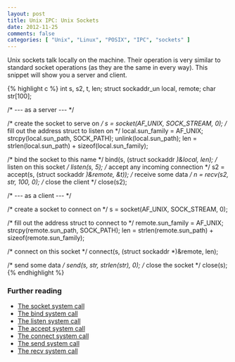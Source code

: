 ```yaml
---
layout: post
title: Unix IPC: Unix Sockets
date: 2012-11-25
comments: false
categories: [ "Unix", "Linux", "POSIX", "IPC", "sockets" ]
---
```


Unix sockets talk locally on the machine. Their operation is very similar to standard socket operations (as they are the same in every way). This snippet will show you a server and client.

{% highlight c %}
int s, s2, t, len;
struct sockaddr_un local, remote;
char str[100];

/* --- as a server --- */

/* create the socket to serve on */
s = socket(AF_UNIX, SOCK_STREAM, 0);
/* fill out the address struct to listen on */
local.sun_family = AF_UNIX;
strcpy(local.sun_path, SOCK_PATH);
unlink(local.sun_path);
len = strlen(local.sun_path) + sizeof(local.sun_family);

/* bind the socket to this name */
bind(s, (struct sockaddr *)&local, len);
/* listen on this socket */
listen(s, 5);
/* accept any incoming connection */
s2 = accept(s, (struct sockaddr *)&remote, &t));
/* receive some data */
n = recv(s2, str, 100, 0);
/* close the client */
close(s2);


/* --- as a client --- */

/* create a socket to connect on */
s = socket(AF_UNIX, SOCK_STREAM, 0);

/* fill out the address struct to connect to */
remote.sun_family = AF_UNIX;
strcpy(remote.sun_path, SOCK_PATH);
len = strlen(remote.sun_path) + sizeof(remote.sun_family);

/* connect on this socket */
connect(s, (struct sockaddr *)&remote, len);

/* send some data */
send(s, str, strlen(str), 0);
/* close the socket */
close(s);
{% endhighlight %}

### Further reading
* [The socket system call](http://unixhelp.ed.ac.uk/CGI/man-cgi?socket)
* [The bind system call](http://unixhelp.ed.ac.uk/CGI/man-cgi?bind+2)
* [The listen system call](http://unixhelp.ed.ac.uk/CGI/man-cgi?listen+2)
* [The accept system call](http://unixhelp.ed.ac.uk/CGI/man-cgi?accept+2)
* [The connect system call](http://unixhelp.ed.ac.uk/CGI/man-cgi?connect+2)
* [The send system call](http://unixhelp.ed.ac.uk/CGI/man-cgi?send+2)
* [The recv system call](http://unixhelp.ed.ac.uk/CGI/man-cgi?recv+2)
